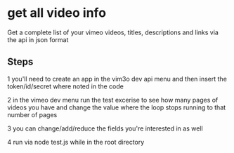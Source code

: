 # get all video info
 Get a complete list of your vimeo videos, titles, descriptions and links via the api in json format
 
 ## Steps
 
 1 you'll need to create an app in the vim3o dev api menu and then insert the token/id/secret where noted in the code
 
 2 in the vimeo dev menu run the test excerise to see how many pages of videos you have and change the value where the loop stops running to that number of pages
 
 3 you can change/add/reduce the fields you're interested in as well 
 
 4 run via node test.js while in the root directory
